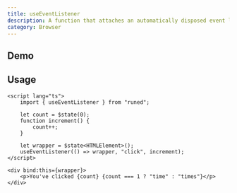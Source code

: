 ```yaml
---
title: useEventListener
description: A function that attaches an automatically disposed event listener.
category: Browser
---
```


<script>
import { UseEventListenerDemo } from '$lib/components/demos';
</script>

## Demo

<UseEventListenerDemo />

## Usage

```svelte
<script lang="ts">
	import { useEventListener } from "runed";

	let count = $state(0);
	function increment() {
		count++;
	}

	let wrapper = $state<HTMLElement>();
	useEventListener(() => wrapper, "click", increment);
</script>

<div bind:this={wrapper}>
	<p>You've clicked {count} {count === 1 ? "time" : "times"}</p>
</div>
```
